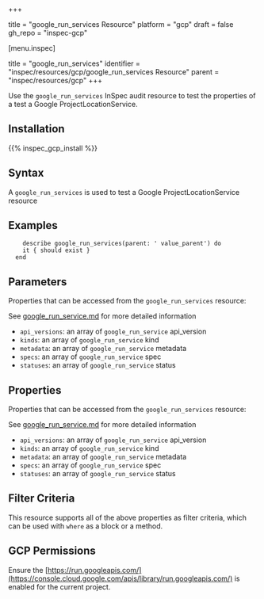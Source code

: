 +++

title = "google_run_services Resource"
platform = "gcp"
draft = false
gh_repo = "inspec-gcp"


[menu.inspec]

title = "google_run_services"
identifier = "inspec/resources/gcp/google_run_services Resource"
parent = "inspec/resources/gcp"
+++

Use the `google_run_services` InSpec audit resource to test the properties of a test a Google ProjectLocationService.

## Installation
{{% inspec_gcp_install %}}

## Syntax
A `google_run_services` is used to test a Google ProjectLocationService resource

## Examples
```
    describe google_run_services(parent: ' value_parent') do
    it { should exist }
  end
```

## Parameters
Properties that can be accessed from the `google_run_services` resource:

See [google_run_service.md](google_run_service.md) for more detailed information
* `api_versions`: an array of `google_run_service` api_version
* `kinds`: an array of `google_run_service` kind
* `metadata`: an array of `google_run_service` metadata
* `specs`: an array of `google_run_service` spec
* `statuses`: an array of `google_run_service` status
## Properties
Properties that can be accessed from the `google_run_services` resource:

See [google_run_service.md](google_run_service.md) for more detailed information
* `api_versions`: an array of `google_run_service` api_version
* `kinds`: an array of `google_run_service` kind
* `metadata`: an array of `google_run_service` metadata
* `specs`: an array of `google_run_service` spec
* `statuses`: an array of `google_run_service` status

## Filter Criteria
This resource supports all of the above properties as filter criteria, which can be used
with `where` as a block or a method.

## GCP Permissions

Ensure the [https://run.googleapis.com/](https://console.cloud.google.com/apis/library/run.googleapis.com/) is enabled for the current project.
